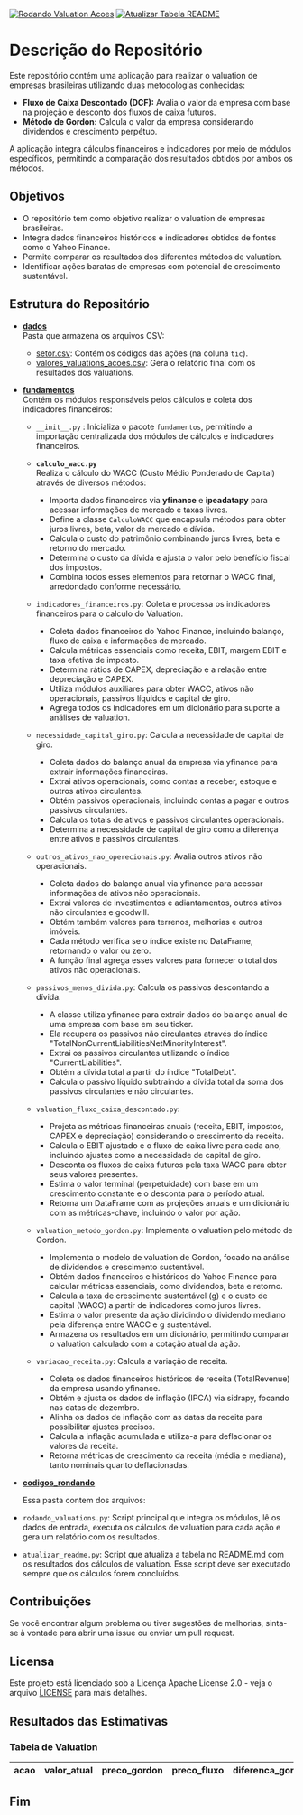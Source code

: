 [![Rodando Valuation Acoes](https://github.com/Jeferson100/Valuation-Empresas-Brasileiras/actions/workflows/rodando_coleta.yml/badge.svg)](https://github.com/Jeferson100/Valuation-Empresas-Brasileiras/actions/workflows/rodando_coleta.yml)
[![Atualizar Tabela README](https://github.com/Jeferson100/Valuation-Empresas-Brasileiras/actions/workflows/atualizar_tabela_readme.yml/badge.svg)](https://github.com/Jeferson100/Valuation-Empresas-Brasileiras/actions/workflows/atualizar_tabela_readme.yml)

# Descrição do Repositório

Este repositório contém uma aplicação para realizar o valuation de empresas brasileiras utilizando duas metodologias conhecidas:

- **Fluxo de Caixa Descontado (DCF):** Avalia o valor da empresa com base na projeção e desconto dos fluxos de caixa futuros.
- **Método de Gordon:** Calcula o valor da empresa considerando dividendos e crescimento perpétuo.

A aplicação integra cálculos financeiros e indicadores por meio de módulos específicos, permitindo a comparação dos resultados obtidos por ambos os métodos.

## Objetivos

- O repositório tem como objetivo realizar o valuation de empresas brasileiras.
- Integra dados financeiros históricos e indicadores obtidos de fontes como o Yahoo Finance.
- Permite comparar os resultados dos diferentes métodos de valuation.
- Identificar ações baratas de empresas com potencial de crescimento sustentável.

## Estrutura do Repositório

- **[dados](https://github.com/Jeferson100/Valuation-Empresas-Brasileiras/tree/main/dados)**  
  Pasta que armazena os arquivos CSV:
  - [setor.csv](https://github.com/Jeferson100/Valuation-Empresas-Brasileiras/blob/main/dados/setor.csv): Contém os códigos das ações (na coluna `tic`).
  - [valores_valuations_acoes.csv](https://github.com/Jeferson100/Valuation-Empresas-Brasileiras/blob/main/dados/valores_valuations_acoes.csv): Gera o relatório final com os resultados dos valuations.

- **[fundamentos](https://github.com/Jeferson100/Valuation-Empresas-Brasileiras/tree/main/fundamentos)**  
  Contém os módulos responsáveis pelos cálculos e coleta dos indicadores financeiros:
  - `__init__.py` : Inicializa o pacote `fundamentos`, permitindo a importação centralizada dos módulos de cálculos e indicadores financeiros.
  - **`calculo_wacc.py`**  
    Realiza o cálculo do WACC (Custo Médio Ponderado de Capital) através de diversos métodos:  
    - Importa dados financeiros via **yfinance** e **ipeadatapy** para acessar informações de mercado e taxas livres.  
    - Define a classe `CalculoWACC` que encapsula métodos para obter juros livres, beta, valor de mercado e dívida.  
    - Calcula o custo do patrimônio combinando juros livres, beta e retorno do mercado.  
    - Determina o custo da dívida e ajusta o valor pelo benefício fiscal dos impostos.  
    - Combina todos esses elementos para retornar o WACC final, arredondado conforme necessário.

  - `indicadores_financeiros.py`: Coleta e processa os indicadores financeiros para o calculo do Valuation.

    - Coleta dados financeiros do Yahoo Finance, incluindo balanço, fluxo de caixa e informações de mercado.
    - Calcula métricas essenciais como receita, EBIT, margem EBIT e taxa efetiva de imposto.
    - Determina rátios de CAPEX, depreciação e a relação entre depreciação e CAPEX.
    - Utiliza módulos auxiliares para obter WACC, ativos não operacionais, passivos líquidos e capital de giro.
    - Agrega todos os indicadores em um dicionário para suporte a análises de valuation.

  - `necessidade_capital_giro.py`: Calcula a necessidade de capital de giro.
    - Coleta dados do balanço anual da empresa via yfinance para extrair informações financeiras.
    - Extrai ativos operacionais, como contas a receber, estoque e outros ativos circulantes.
    - Obtém passivos operacionais, incluindo contas a pagar e outros passivos circulantes.
    - Calcula os totais de ativos e passivos circulantes operacionais.
    - Determina a necessidade de capital de giro como a diferença entre ativos e passivos circulantes.

  - `outros_ativos_nao_operecionais.py`: Avalia outros ativos não operacionais.
    - Coleta dados do balanço anual via yfinance para acessar informações de ativos não operacionais.
    - Extrai valores de investimentos e adiantamentos, outros ativos não circulantes e goodwill.
    - Obtém também valores para terrenos, melhorias e outros imóveis.
    - Cada método verifica se o índice existe no DataFrame, retornando o valor ou zero.
    - A função final agrega esses valores para fornecer o total dos ativos não operacionais.

  - `passivos_menos_divida.py`: Calcula os passivos descontando a dívida.

    - A classe utiliza yfinance para extrair dados do balanço anual de uma empresa com base em seu ticker.
    - Ela recupera os passivos não circulantes através do índice "TotalNonCurrentLiabilitiesNetMinorityInterest".
    - Extrai os passivos circulantes utilizando o índice "CurrentLiabilities".
    - Obtém a dívida total a partir do índice "TotalDebt".
    - Calcula o passivo líquido subtraindo a dívida total da soma dos passivos circulantes e não circulantes.

  - `valuation_fluxo_caixa_descontado.py`: 

    - Projeta as métricas financeiras anuais (receita, EBIT, impostos, CAPEX e depreciação) considerando o crescimento da receita.
    - Calcula o EBIT ajustado e o fluxo de caixa livre para cada ano, incluindo ajustes como a necessidade de capital de giro.
    - Desconta os fluxos de caixa futuros pela taxa WACC para obter seus valores presentes.
    - Estima o valor terminal (perpetuidade) com base em um crescimento constante e o desconta para o período atual.
    - Retorna um DataFrame com as projeções anuais e um dicionário com as métricas-chave, incluindo o valor por ação.

  - `valuation_metodo_gordon.py`: Implementa o valuation pelo método de Gordon.
    - Implementa o modelo de valuation de Gordon, focado na análise de dividendos e crescimento sustentável.
    - Obtém dados financeiros e históricos do Yahoo Finance para calcular métricas essenciais, como dividendos, beta e retorno.
    - Calcula a taxa de crescimento sustentável (g) e o custo de capital (WACC) a partir de indicadores como juros livres.
    - Estima o valor presente da ação dividindo o dividendo mediano pela diferença entre WACC e g sustentável.
    - Armazena os resultados em um dicionário, permitindo comparar o valuation calculado com a cotação atual da ação.

  - `variacao_receita.py`: Calcula a variação de receita.
    - Coleta os dados financeiros históricos de receita (TotalRevenue) da empresa usando yfinance.
    - Obtém e ajusta os dados de inflação (IPCA) via sidrapy, focando nas datas de dezembro.
    - Alinha os dados de inflação com as datas da receita para possibilitar ajustes precisos.
    - Calcula a inflação acumulada e utiliza-a para deflacionar os valores da receita.
    - Retorna métricas de crescimento da receita (média e mediana), tanto nominais quanto deflacionadas.


- **[codigos_rondando](https://github.com/Jeferson100/Valuation-Empresas-Brasileiras/tree/main/codigos_rodando)** 

  Essa pasta contem dos arquivos:


- `rodando_valuations.py`:
  Script principal que integra os módulos, lê os dados de entrada, executa os cálculos de valuation para cada ação e gera um relatório com os resultados.

- `atualizar_readme.py`: 
  Script que atualiza a tabela no README.md com os resultados dos cálculos de valuation. Esse script deve ser executado sempre que os cálculos forem concluídos.

## Contribuições

Se você encontrar algum problema ou tiver sugestões de melhorias, sinta-se à vontade para abrir uma issue ou enviar um pull request.

## Licensa

Este projeto está licenciado sob a Licença Apache License 2.0 - veja o arquivo [LICENSE](https://github.com/Jeferson100/Valuation-Empresas-Brasileiras/blob/main/LICENSE) para mais detalhes.

## Resultados das Estimativas
### Tabela de Valuation
| acao   | valor_atual   | preco_gordon   | preco_fluxo   | diferenca_gordon   | diferenca_fluxo   | margem_ebit   | variacao_receita   | wacc   | quantidade_acoes   | divida_total   | caixa   | outros_ativos   | passivos_menos_divida   | percentual_imposto   |
|--------|---------------|----------------|---------------|--------------------|-------------------|---------------|--------------------|--------|--------------------|----------------|---------|-----------------|-------------------------|----------------------|

## Fim

